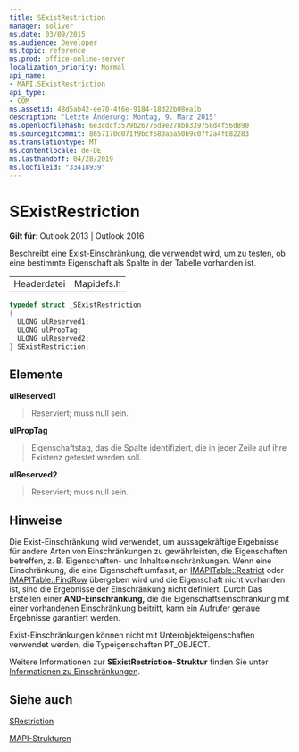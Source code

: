 ```yaml
---
title: SExistRestriction
manager: soliver
ms.date: 03/09/2015
ms.audience: Developer
ms.topic: reference
ms.prod: office-online-server
localization_priority: Normal
api_name:
- MAPI.SExistRestriction
api_type:
- COM
ms.assetid: 48d5ab42-ee70-4f6e-9184-18d22b08ea1b
description: 'Letzte Änderung: Montag, 9. März 2015'
ms.openlocfilehash: 6e3cdcf3579b26776d9e278bb339758d4f56d890
ms.sourcegitcommit: 8657170d071f9bcf680aba50b9c07f2a4fb82283
ms.translationtype: MT
ms.contentlocale: de-DE
ms.lasthandoff: 04/28/2019
ms.locfileid: "33418939"
---
```

# <a name="sexistrestriction"></a>SExistRestriction

  
  
**Gilt für**: Outlook 2013 | Outlook 2016 
  
Beschreibt eine Exist-Einschränkung, die verwendet wird, um zu testen, ob eine bestimmte Eigenschaft als Spalte in der Tabelle vorhanden ist. 
  
|||
|:-----|:-----|
|Headerdatei  <br/> |Mapidefs.h  <br/> |
   
```cpp
typedef struct _SExistRestriction
{
  ULONG ulReserved1;
  ULONG ulPropTag;
  ULONG ulReserved2;
} SExistRestriction;

```

## <a name="members"></a>Elemente

 **ulReserved1**
  
> Reserviert; muss null sein. 
    
 **ulPropTag**
  
> Eigenschaftstag, das die Spalte identifiziert, die in jeder Zeile auf ihre Existenz getestet werden soll.
    
 **ulReserved2**
  
> Reserviert; muss null sein.
    
## <a name="remarks"></a>Hinweise

Die Exist-Einschränkung wird verwendet, um aussagekräftige Ergebnisse für andere Arten von Einschränkungen zu gewährleisten, die Eigenschaften betreffen, z. B. Eigenschaften- und Inhaltseinschränkungen. Wenn eine Einschränkung, die eine Eigenschaft umfasst, an [IMAPITable::Restrict](imapitable-restrict.md) oder [IMAPITable::FindRow](imapitable-findrow.md) übergeben wird und die Eigenschaft nicht vorhanden ist, sind die Ergebnisse der Einschränkung nicht definiert. Durch Das Erstellen einer **AND-Einschränkung,** die die Eigenschaftseinschränkung mit einer vorhandenen Einschränkung beitritt, kann ein Aufrufer genaue Ergebnisse garantiert werden. 
  
Exist-Einschränkungen können nicht mit Unterobjekteigenschaften verwendet werden, die Typeigenschaften PT_OBJECT. 
  
Weitere Informationen zur **SExistRestriction-Struktur** finden Sie unter [Informationen zu Einschränkungen](about-restrictions.md). 
  
## <a name="see-also"></a>Siehe auch



[SRestriction](srestriction.md)


[MAPI-Strukturen](mapi-structures.md)

